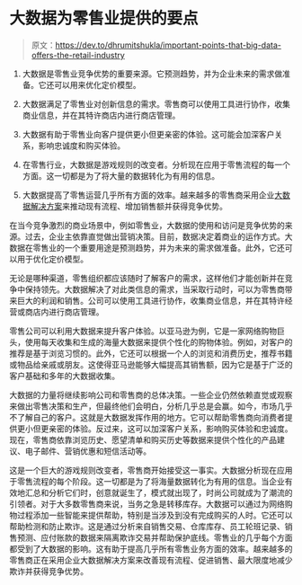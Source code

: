 # 大数据为零售业提供的要点

> 原文：<https://dev.to/dhrumitshukla/important-points-that-big-data-offers-the-retail-industry>

1.  大数据是零售业竞争优势的重要来源。它预测趋势，并为企业未来的需求做准备。它还可以用来优化定价模型。

2.  大数据满足了零售业对创新信息的需求。零售商可以使用工具进行协作，收集商业信息，并在其特许商店内进行商店管理。

3.  大数据有助于零售业向客户提供更小但更亲密的体验。这可能会加深客户关系，影响忠诚度和购买体验。

4.  在零售行业，大数据是游戏规则的改变者。分析现在应用于零售流程的每一个方面。这一切都是为了将大量的数据转化为有用的信息。

5.  大数据提高了零售运营几乎所有方面的效率。越来越多的零售商采用企业[大数据解决方案](https://www.tatvasoft.com/software-development-services/bigdata-bi-analytics)来推动现有流程、增加销售额并获得竞争优势。

在当今竞争激烈的商业场景中，例如零售业，大数据的使用和访问是竞争优势的来源。过去，企业主依靠直觉做出营销决策。目前，数据决定着商业的运作方式。大数据在零售业的一个重要用途是预测趋势，并为未来的需求做准备。此外，它还可以用于优化定价模型。

无论是哪种渠道，零售组织都应该随时了解客户的需求，这样他们才能创新并在竞争中保持领先。大数据解决了对此类信息的需求，当采取行动时，可以为零售商带来巨大的利润和销售。公司可以使用工具进行协作，收集商业信息，并在其特许经营或商店内进行商店管理。

零售公司可以利用大数据来提升客户体验。以亚马逊为例，它是一家网络购物巨头，使用每天收集和生成的海量大数据来提供个性化的购物体验。例如，对客户的推荐是基于浏览习惯的。此外，它还可以根据一个人的浏览和消费历史，推荐书籍或物品给亲戚或朋友。这使得亚马逊能够大幅提高其销售额，因为它是基于广泛的客户基础和多年的大数据收集。

大数据的力量将继续影响公司和零售商的总体决策。一些企业仍然依赖直觉或观察来做出零售决策和生产，但最终他们会明白，分析几乎总是会赢。如今，市场几乎不了解自己的客户。这就是大数据发挥作用的地方。它可以帮助零售商向消费者提供更小但更亲密的体验。反过来，这可以加深客户关系，影响购买体验和忠诚度。现在，零售商依靠浏览历史、愿望清单和购买历史等数据来提供个性化的产品建议、电子邮件、营销优惠和短信活动等。

这是一个巨大的游戏规则改变者，零售商开始接受这一事实。大数据分析现在应用于零售流程的每个阶段。这一切都是为了将海量数据转化为有用的信息。当企业有效地汇总和分析它们时，创意就诞生了，模式就出现了，时尚公司就成为了潮流的引领者。对于大多数零售商来说，当务之急是转移库存。大数据可以通过为网络购物过程添加一些智能来提供帮助，特别是当涉及到没有完成购买的人时。它还可以帮助检测和防止欺诈。这是通过分析来自销售交易、仓库库存、员工轮班记录、销售预测、应付账款的数据来隔离欺诈交易并帮助保护底线。零售业的几乎每个方面都受到了大数据的影响。这有助于提高几乎所有零售业务方面的效率。越来越多的零售商正在采用企业大数据解决方案来改善现有流程、促进销售、最大限度地减少欺诈并获得竞争优势。